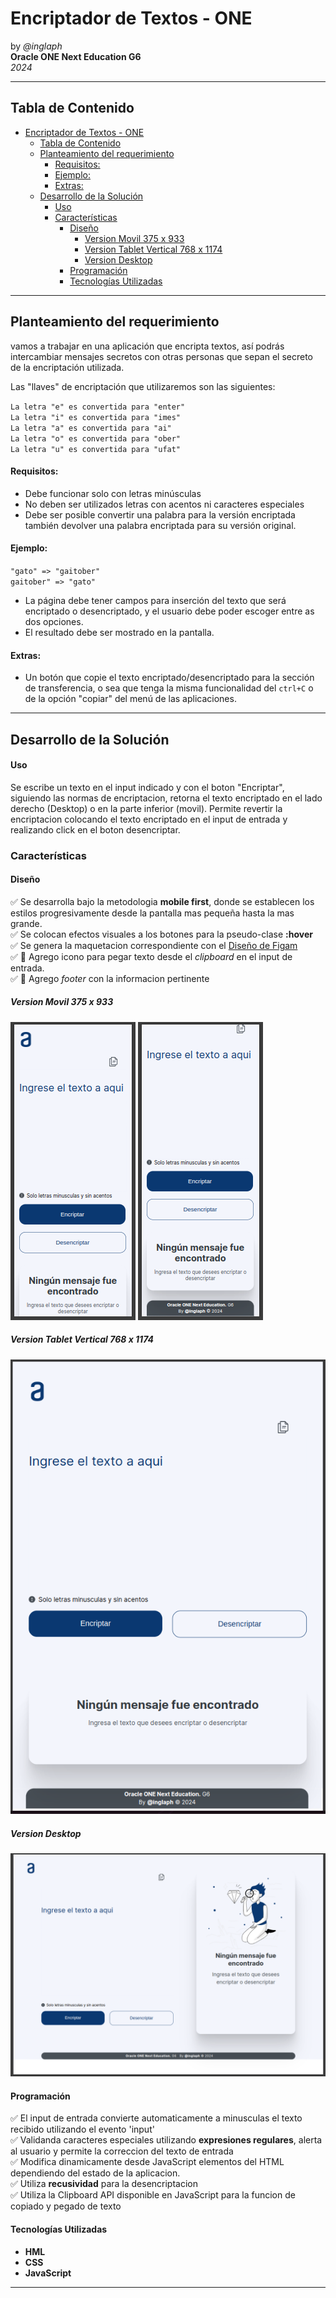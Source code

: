# Encriptador de Textos - ONE
by *@inglaph*  
**Oracle ONE Next Education G6**  
*2024*

___
## Tabla de Contenido

- [Encriptador de Textos - ONE](#encriptador-de-textos---one)
  - [Tabla de Contenido](#tabla-de-contenido)
  - [Planteamiento del requerimiento](#planteamiento-del-requerimiento)
      - [Requisitos:](#requisitos)
      - [Ejemplo:](#ejemplo)
      - [Extras:](#extras)
  - [Desarrollo de la Solución](#desarrollo-de-la-solución)
      - [Uso](#uso)
    - [Características](#características)
      - [Diseño](#diseño)
        - [Version Movil 375 x 933](#version-movil-375-x-933)
        - [Version Tablet Vertical  768 x 1174](#version-tablet-vertical--768-x-1174)
        - [Version Desktop](#version-desktop)
      - [Programación](#programación)
      - [Tecnologías Utilizadas](#tecnologías-utilizadas)

___
## Planteamiento del requerimiento
vamos a trabajar en una aplicación que encripta textos, así podrás intercambiar mensajes secretos con otras personas que sepan el secreto de la encriptación utilizada.

Las "llaves" de encriptación que utilizaremos son las siguientes:

`La letra "e" es convertida para "enter"`  
`La letra "i" es convertida para "imes"`  
`La letra "a" es convertida para "ai"`  
`La letra "o" es convertida para "ober"`  
`La letra "u" es convertida para "ufat"`  

#### Requisitos:

- Debe funcionar solo con letras minúsculas
- No deben ser utilizados letras con acentos ni caracteres especiales
- Debe ser posible convertir una palabra para la versión encriptada también devolver una palabra encriptada para su versión original.

#### Ejemplo:  
`"gato" => "gaitober"`  
`gaitober" => "gato"`

- La página debe tener campos para
  inserción del texto que será encriptado o desencriptado, y el usuario debe poder escoger entre as dos opciones.
- El resultado debe ser mostrado en la pantalla.

#### Extras:

- Un botón que copie el texto encriptado/desencriptado para la sección de transferencia, o sea que tenga la misma funcionalidad del `ctrl+C` o de la opción "copiar" del menú de las aplicaciones.

___


## Desarrollo de la Solución

#### Uso
Se escribe un texto en el input indicado y con el boton "Encriptar", siguiendo las normas de encriptacion, retorna el texto encriptado en el lado derecho (Desktop) o en la parte inferior (movil).
Permite revertir la encriptacion colocando el texto encriptado en el input de entrada y realizando click en el boton desencriptar.

### Características
#### Diseño
&#9989; Se desarrolla bajo la metodologia **mobile first**, donde se establecen los estilos progresivamente desde la pantalla mas pequeña hasta la mas grande.  
&#9989; Se colocan efectos visuales a los botones para la pseudo-clase **:hover**  
&#9989; Se genera la maquetacion correspondiente con el [Diseño de Figam](https://www.figma.com/file/trP3p5nEh7XUyB3n2bomjP/Alura-Challenge---Desaf%C3%ADo-1---L%C3%B3gica?type=design&node-id=0-1&mode=design&t=ETWBupcDvGRCwPAu-0)  
&#9989; &#128640; Agrego icono para pegar texto desde el *clipboard* en el input de entrada.  
&#9989; &#128640; Agrego *footer* con la informacion pertinente 


##### Version Movil 375 x 933
![alt text](./img/image-1.png) ![alt text](./img/image-2.png)

##### Version Tablet Vertical  768 x 1174
![alt text](./img/image-3.png)

##### Version Desktop 
![alt text](./img/image.png)

#### Programación
&#9989; El input de entrada convierte automaticamente a minusculas el texto recibido utilizando el evento 'input'  
&#9989; Validanda caracteres especiales utilizando **expresiones regulares**, alerta al usuario y permite la correccion del texto de entrada  
&#9989; Modifica dinamicamente desde JavaScript elementos del HTML dependiendo del estado de la aplicacion.  
&#9989; Utiliza **recusividad** para la desencriptacion  
&#9989; Utiliza la Clipboard API disponible en JavaScript para la funcion de copiado y pegado de texto


#### Tecnologías Utilizadas
- **HML**
- **CSS**
- **JavaScript**


---